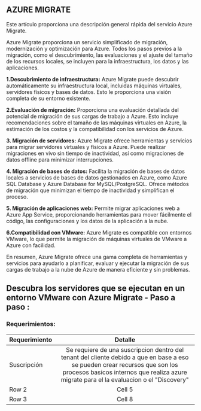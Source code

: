 ## AZURE MIGRATE


Este artículo proporciona una descripción general rápida del servicio Azure Migrate.

Azure Migrate proporciona un servicio simplificado de migración, modernización y optimización para Azure. Todos los pasos previos a la migración, como el descubrimiento, las evaluaciones y el ajuste del tamaño de los recursos locales, se incluyen para la infraestructura, los datos y las aplicaciones. 


**1.Descubrimiento de infraestructura:** Azure Migrate puede descubrir automáticamente su infraestructura local, incluidas máquinas virtuales, servidores físicos y bases de datos. Esto le proporciona una visión completa de su entorno existente.

**2.Evaluación de migración:** Proporciona una evaluación detallada del potencial de migración de sus cargas de trabajo a Azure. Esto incluye recomendaciones sobre el tamaño de las máquinas virtuales en Azure, la estimación de los costos y la compatibilidad con los servicios de Azure.

**3. Migración de servidores:** Azure Migrate ofrece herramientas y servicios para migrar servidores virtuales y físicos a Azure. Puede realizar migraciones en vivo sin tiempo de inactividad, así como migraciones de datos offline para minimizar interrupciones.

**4. Migración de bases de datos:** Facilita la migración de bases de datos locales a servicios de bases de datos gestionados en Azure, como Azure SQL Database y Azure Database for MySQL/PostgreSQL. Ofrece métodos de migración que minimizan el tiempo de inactividad y simplifican el proceso.

**5. Migración de aplicaciones web:** Permite migrar aplicaciones web a Azure App Service, proporcionando herramientas para mover fácilmente el código, las configuraciones y los datos de la aplicación a la nube.

**6.Compatibilidad con VMware:** Azure Migrate es compatible con entornos VMware, lo que permite la migración de máquinas virtuales de VMware a Azure con facilidad.


En resumen, Azure Migrate ofrece una gama completa de herramientas y servicios para ayudarlo a planificar, evaluar y ejecutar la migración de sus cargas de trabajo a la nube de Azure de manera eficiente y sin problemas.

## Descubra los servidores que se ejecutan en un entorno VMware con Azure Migrate - Paso a paso :


### Requerimientos:


| **Requerimiento** | **Detalle**         | 
|:------------- |:---------------:| 
| Suscripción   | Se requiere de una suscripcion dentro del tenant del cliente debido a que en base a eso se pueden crear recursos que son los procesos basicos internos que realiza azure migrate para el la evaluacion o el "Discovery"          |
| Row 2         | Cell 5          |
| Row 3         | Cell 8          |
